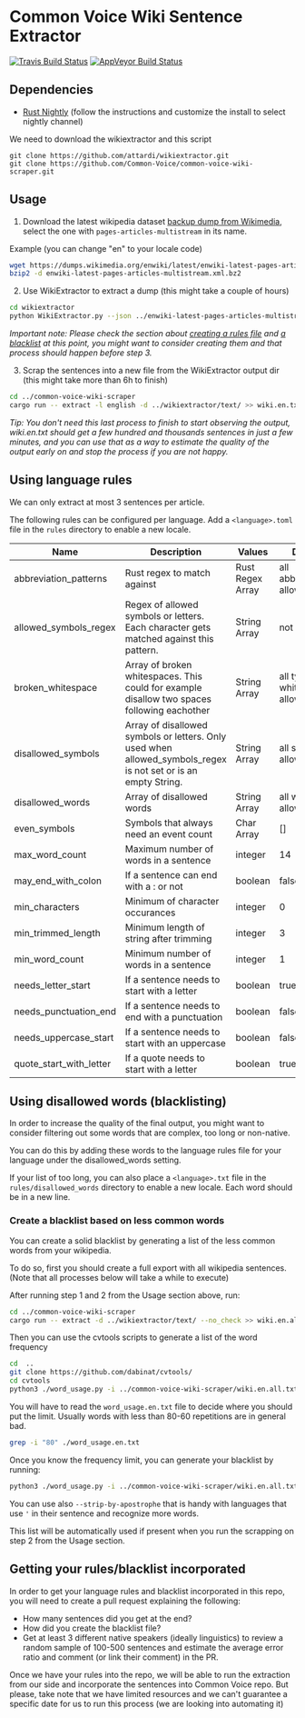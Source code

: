 # Common Voice Wiki Sentence Extractor
[![Travis Build Status](https://travis-ci.org/Common-Voice/common-voice-wiki-scraper.svg?branch=master)](https://travis-ci.org/Common-Voice/common-voice-wiki-scraper) [![AppVeyor Build Status](https://ci.appveyor.com/api/projects/status/github/Common-Voice/common-voice-wiki-scraper?branch=master&svg=true)](https://ci.appveyor.com/project/Common-Voice/common-voice-wiki-scraper/history)

## Dependencies

- [Rust Nightly](https://rustup.rs/) (follow the instructions and customize the install to select nightly channel)

We need to download the wikiextractor and this script
```
git clone https://github.com/attardi/wikiextractor.git
git clone https://github.com/Common-Voice/common-voice-wiki-scraper.git
```

## Usage

1. Download the latest wikipedia dataset [backup dump from Wikimedia](https://dumps.wikimedia.org/backup-index-bydb.html), select the one with `pages-articles-multistream` in its name.

Example (you can change "en" to your locale code)

```bash
wget https://dumps.wikimedia.org/enwiki/latest/enwiki-latest-pages-articles-multistream.xml.bz2
bzip2 -d enwiki-latest-pages-articles-multistream.xml.bz2
```

2. Use WikiExtractor to extract a dump (this might take a couple of hours)

```bash
cd wikiextractor
python WikiExtractor.py --json ../enwiki-latest-pages-articles-multistream.xml
```

*Important note: Please check the section about [creating a rules file](#using-language-rules) and [a blacklist](#create-a-blacklist-based-on-less-common-words) at this point, you might want to consider creating them and that process should happen before step 3.*

3. Scrap the sentences into a new file from the WikiExtractor output dir (this might take more than 6h to finish)
```bash
cd ../common-voice-wiki-scraper
cargo run -- extract -l english -d ../wikiextractor/text/ >> wiki.en.txt
```

*Tip: You don't need this last process to finish to start observing the output, wiki.en.txt should get a few hundred and thousands sentences in just a few minutes, and you can use that as a way to estimate the quality of the output early on and stop the process if you are not happy.*

## Using language rules

We can only extract at most 3 sentences per article.

The following rules can be configured per language. Add a `<language>.toml` file in the `rules` directory to enable a new locale.

| Name   |      Description      |  Values | Default |
|--------|-----------------------|---------|---------|
| abbreviation_patterns |  Rust regex to match against | Rust Regex Array | all abbreviations allowed
| allowed_symbols_regex |  Regex of allowed symbols or letters. Each character gets matched against this pattern. | String Array | not used
| broken_whitespace |  Array of broken whitespaces. This could for example disallow two spaces following eachother | String Array | all types of whitespaces allowed
| disallowed_symbols |  Array of disallowed symbols or letters. Only used when allowed_symbols_regex is not set or is an empty String. | String Array | all symbols allowed
| disallowed_words |  Array of disallowed words | String Array | all words allowed
| even_symbols |  Symbols that always need an event count | Char Array | []
| max_word_count |  Maximum number of words in a sentence | integer | 14
| may_end_with_colon |  If a sentence can end with a : or not | boolean | false
| min_characters |  Minimum of character occurances | integer | 0
| min_trimmed_length |  Minimum length of string after trimming | integer | 3
| min_word_count |  Minimum number of words in a sentence | integer | 1
| needs_letter_start |  If a sentence needs to start with a letter | boolean | true
| needs_punctuation_end |  If a sentence needs to end with a punctuation | boolean | false
| needs_uppercase_start |  If a sentence needs to start with an uppercase | boolean | false
| quote_start_with_letter |  If a quote needs to start with a letter | boolean | true

## Using disallowed words (blacklisting)

In order to increase the quality of the final output, you might want to consider filtering out some words that are complex, too long or non-native.

You can do this by adding these words to the language rules file for your language under the disallowed_words setting.

If your list of too long, you can also place a `<language>.txt` file in the `rules/disallowed_words` directory to enable a new locale. Each word should be in a new line.

### Create a blacklist based on less common words

You can create a solid blacklist by generating a list of the less common words from your wikipedia.

To do so, first you should create a full export with all wikipedia sentences. (Note that all processes below will take a while to execute)

After running step 1 and 2 from the Usage section above, run:

```bash
cd ../common-voice-wiki-scraper
cargo run -- extract -d ../wikiextractor/text/ --no_check >> wiki.en.all.txt
```

Then you can use the cvtools scripts to generate a list of the word frequency

```bash
cd  ..
git clone https://github.com/dabinat/cvtools/
cd cvtools
python3 ./word_usage.py -i ../common-voice-wiki-scraper/wiki.en.all.txt >> word_usage.en.txt
```

You will have to read the ``word_usage.en.txt`` file to decide where you should put the limit. Usually words with less than 80-60 repetitions are in general bad.

```bash
grep -i "80" ./word_usage.en.txt
```

Once you know the frequency limit, you can generate your blacklist by running:

```bash
python3 ./word_usage.py -i ../common-voice-wiki-scraper/wiki.en.all.txt --max-frequency 80 --show-words-only >> ../common-voice-wiki-scraper/src/rules/disallowed_words/english.txt
```

You can use also `--strip-by-apostrophe` that is handy with languages that use `'` in their sentence and recognize more words.

This list will be automatically used if present when you run the scrapping on step 2 from the Usage section.

## Getting your rules/blacklist incorporated

In order to get your language rules and blacklist incorporated in this repo, you will need to create a pull request explaining the following:

- How many sentences did you get at the end?
- How did you create the blacklist file?
- Get at least 3 different native speakers (ideally linguistics) to review a random sample of 100-500 sentences and estimate the average error ratio and comment (or link their comment) in the PR.

Once we have your rules into the repo, we will be able to run the extraction from our side and incorporate the sentences into Common Voice repo. But please, take note that we have limited resources and we can't guarantee a specific date for us to run this process (we are looking into automating it)
